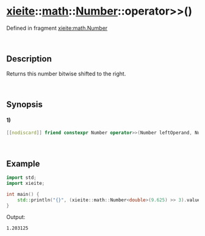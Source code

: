 # [xieite](../../../../../xieite.md)\:\:[math](../../../../../math.md)\:\:[Number<Arithmetic>](../../../../number.md)\:\:operator\>\>\(\)
Defined in fragment [xieite:math.Number](../../../../../../../src/math/number.cpp)

&nbsp;

## Description
Returns this number bitwise shifted to the right.

&nbsp;

## Synopsis
#### 1)
```cpp
[[nodiscard]] friend constexpr Number operator>>(Number leftOperand, Number rightOperand) noexcept;
```

&nbsp;

## Example
```cpp
import std;
import xieite;

int main() {
    std::println("{}", (xieite::math::Number<double>(9.625) >> 3).value);
}
```
Output:
```
1.203125
```
